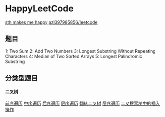 # HappyLeetCode

[sth makes me happy](https://leetcode.com/problemset/algorithms/)
[azl397985856/leetcode](https://github.com/azl397985856/leetcode/tree/master/thinkings)

## 题目
1: Two Sum
2: Add Two Numbers
3: Longest Substring Without Repeating Characters
4: Median of Two Sorted Arrays
5: Longest Palindromic Substring

## 分类型题目
#### 二叉树
[前序遍历](https://leetcode.cn/problems/binary-tree-preorder-traversal/)
[中序遍历](https://leetcode.cn/problems/binary-tree-inorder-traversal/)
[后序遍历](https://leetcode.cn/problems/binary-tree-postorder-traversal/)
[层序遍历](https://leetcode.cn/problems/binary-tree-level-order-traversal/)
[翻转二叉树](https://leetcode.cn/problems/invert-binary-tree/)
[层序遍历](https://leetcode.cn/problems/cong-shang-dao-xia-da-yin-er-cha-shu-lcof/description/)
[二叉搜索树中的插入操作](https://leetcode.cn/problems/insert-into-a-binary-search-tree/)
